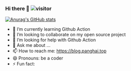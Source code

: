 ### Hi there 👋  ![visitor](https://visitor_badge.deta.dev/?id=flow2000&label=visitor&type=pv&style=flat)


[![Anurag's GitHub stats](https://github-readme-stats.vercel.app/api?username=flow2000&show_icons=true&theme=tokyonight)](https://github.com/anuraghazra/github-readme-stats)

- 🌱 I’m currently learning Github Action
- 👯 I’m looking to collaborate on my open source project
- 🤔 I’m looking for help with Github Action
- 💬 Ask me about ...
- 📫 How to reach me: https://blog.panghai.top
- 😄 Pronouns: be a coder
- ⚡ Fun fact: 
